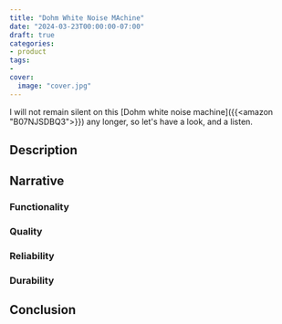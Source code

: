 ```yaml
---
title: "Dohm White Noise MAchine"
date: "2024-03-23T00:00:00-07:00"
draft: true
categories:
- product
tags:
- 
cover:
  image: "cover.jpg"
---
```

I will not remain silent on this [Dohm white noise machine]({{<amazon "B07NJSDBQ3">}}) any longer, so let's have a look, and a listen.
<!--more-->
## Description

## Narrative

### Functionality

### Quality

### Reliability

### Durability

## Conclusion